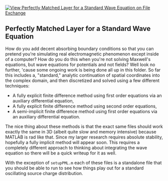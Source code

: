 [![View Perfectly Matched Layer for a Standard Wave Equation on File Exchange](https://www.mathworks.com/matlabcentral/images/matlab-file-exchange.svg)](https://www.mathworks.com/matlabcentral/fileexchange/77521-perfectly-matched-layer-for-a-standard-wave-equation)

## Perfectly Matched Layer for a Standard Wave Equation
How do you add decent absorbing boundary conditions so that you can pretend you're simulating real electromagnetic phenomenon except inside of a computer?  How do you do this when you're not solving Maxwell's equations, but wave equations for potentials and not fields?  Well look no further, 'cause some ongoing work is being done all up in this folder.  So far this includes a, "standard," analytic continuation of spatial coordinates into the complex domain, and then discretized and solved using a few different techniques:

- A fully explicit finite difference method using first order equations via an auxiliary differential equation,
- A fully explicit finite difference method using second order equations,
- A semi-implicit finite difference method using first order equations via an auxiliary differential equation.

The nice thing about these methods is that the exact same files should work exactly the same in 3D (albeit quite slow and memory intensive) because MATLAB is rad like that.  Since my larger research requires absolute stability, hopefully a fully implicit method will appear soon.  This requires a completely different approach to thinking about integrating the wave equation so there will be a quick writeup for it as well.

With the exception of `setupPML.m` each of these files is a standalone file that you should be able to run to see how things play out for a standard oscillating source charge distribution.
